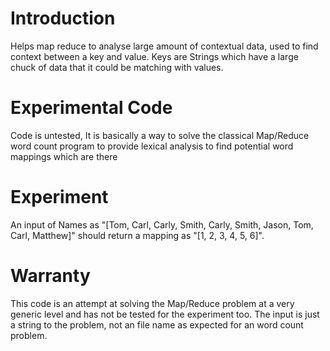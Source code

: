 # Introduction

Helps map reduce to analyse large amount of contextual data, used to find context between a key and value.
Keys are Strings which have a large chuck of data that it could be matching with values.

# Experimental Code

Code is untested, It is basically a way to solve the classical Map/Reduce word count program to provide
lexical analysis to find potential word mappings which are there

# Experiment

An input of Names as "[Tom, Carl, Carly, Smith, Carly, Smith, Jason, Tom, Carl, Matthew]" should return a mapping as "[1, 2, 3, 4, 5, 6]".

# Warranty

This code is an attempt at solving the Map/Reduce problem at a very generic level and has not be tested for the
experiment too. The input is just a string to the problem, not an file name as expected for an word count 
problem.

